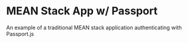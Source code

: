 # MEAN Stack App w/ Passport
An example of a traditional MEAN stack application authenticating with Passport.js

